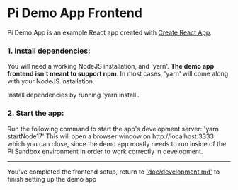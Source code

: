 # Pi Demo App Frontend

Pi Demo App is an example React app created with [Create React App](https://create-react-app.dev/).

### 1. Install dependencies:

You will need a working NodeJS installation, and 'yarn'. **The demo app frontend isn't meant to support npm**.
In most cases, 'yarn' will come along with your NodeJS installation.

Install dependencies by running 'yarn install'.

### 2. Start the app:

Run the following command to start the app's development server: 'yarn startNode17'
This will open a browser window on http://localhost:3333 which you can close, since the demo app mostly needs to run inside of the Pi Sandbox environment in order to work correctly in development.

---
You've completed the frontend setup, return to ['doc/development.md'](../doc/development.md) to finish setting up the demo app
